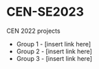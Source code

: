 # CEN-SE2023

CEN 2022 projects 

* Group 1 - [insert link here]
* Group 2 - [insert link here]
* Group 3 - [insert link here]
